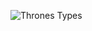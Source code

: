 ![Thrones Types](https://github.com/Lenindelrionicaragua/Throne-Types/assets/142052112/c63b55a3-5a82-4048-8cd5-5fd7dc0c76fb)
